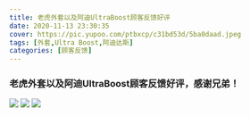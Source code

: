 ```yaml
---
title: 老虎外套以及阿迪UltraBoost顾客反馈好评
date: 2020-11-13 23:30:35
cover: https://pic.yupoo.com/ptbxcp/c31bd53d/5ba0daad.jpeg
tags: [外套,Ultra Boost,阿迪达斯]
categories: [顾客反馈]
---
```


### 老虎外套以及阿迪UltraBoost顾客反馈好评，感谢兄弟！
![](https://pic.yupoo.com/ptbxcp/fc78cbdb/0f2fd923.jpeg)
![](https://pic.yupoo.com/ptbxcp/8bc041cd/1082da23.jpeg)
![](https://pic.yupoo.com/ptbxcp/c31bd53d/5ba0daad.jpeg)
